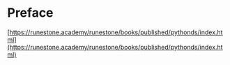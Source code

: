 # Preface

[https://runestone.academy/runestone/books/published/pythonds/index.html](https://runestone.academy/runestone/books/published/pythonds/index.html)

